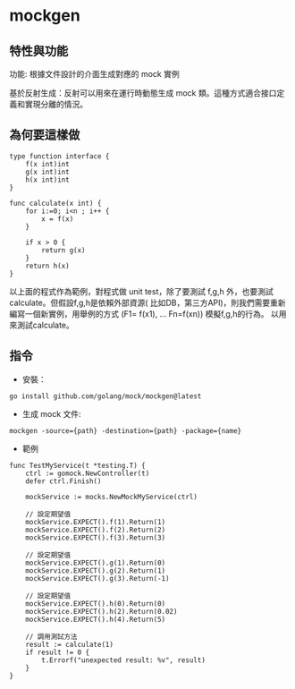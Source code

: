 # mockgen 

## 特性與功能

功能: 根據文件設計的介面生成對應的 mock 實例

基於反射生成：反射可以用來在運行時動態生成 mock 類。這種方式適合接口定義和實現分離的情況。

## 為何要這樣做

```
type function interface {
    f(x int)int
    g(x int)int
    h(x int)int
}

func calculate(x int) {
    for i:=0; i<n ; i++ {
        x = f(x)
    }

    if x > 0 {
        return g(x)
    }
    return h(x)
}
```

以上面的程式作為範例，對程式做 unit test，除了要測試 f,g,h 外，也要測試calculate。但假設f,g,h是依賴外部資源(
比如DB，第三方API)，則我們需要重新編寫一個新實例，用舉例的方式 (F1= f(x1), ... Fn=f(xn)) 模擬f,g,h的行為。
以用來測試calculate。

## 指令

+ 安裝：

```
go install github.com/golang/mock/mockgen@latest

```

+ 生成 mock 文件: 

```
mockgen -source={path} -destination={path} -package={name}

```

+ 範例

```
func TestMyService(t *testing.T) {
    ctrl := gomock.NewController(t)
    defer ctrl.Finish()

    mockService := mocks.NewMockMyService(ctrl)

    // 設定期望值
    mockService.EXPECT().f(1).Return(1)
    mockService.EXPECT().f(2).Return(2)
    mockService.EXPECT().f(3).Return(3)

    // 設定期望值
    mockService.EXPECT().g(1).Return(0)
    mockService.EXPECT().g(2).Return(1)
    mockService.EXPECT().g(3).Return(-1)

    // 設定期望值
    mockService.EXPECT().h(0).Return(0)
    mockService.EXPECT().h(2).Return(0.02)
    mockService.EXPECT().h(4).Return(5)

    // 調用測試方法
    result := calculate(1)
    if result != 0 {
        t.Errorf("unexpected result: %v", result)
    }
}
```